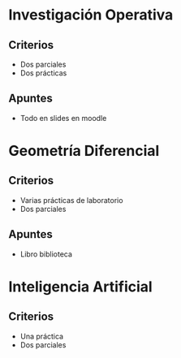# Investigación Operativa

## Criterios
- Dos parciales
- Dos prácticas
## Apuntes
- Todo en slides en moodle

# Geometría Diferencial

## Criterios
- Varias prácticas de laboratorio
 - Dos parciales
## Apuntes
- Libro biblioteca

# Inteligencia Artificial

## Criterios
- Una práctica
 - Dos parciales